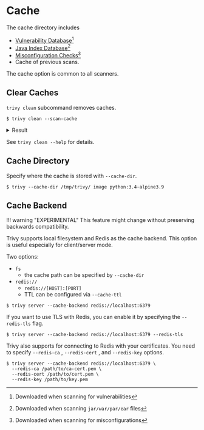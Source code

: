 # Cache
The cache directory includes 

- [Vulnerability Database][trivy-db][^1]
- [Java Index Database][trivy-java-db][^2]
- [Misconfiguration Checks][misconf-checks][^3]
- Cache of previous scans.
 
The cache option is common to all scanners.

## Clear Caches
`trivy clean` subcommand removes caches.

```
$ trivy clean --scan-cache
```

<details>
<summary>Result</summary>

```
2024-06-21T21:58:21+04:00       INFO    Removing vulnerability database...
```

</details>

See `trivy clean --help` for details.

## Cache Directory
Specify where the cache is stored with `--cache-dir`.

```
$ trivy --cache-dir /tmp/trivy/ image python:3.4-alpine3.9
```

## Cache Backend
!!! warning "EXPERIMENTAL"
    This feature might change without preserving backwards compatibility.

Trivy supports local filesystem and Redis as the cache backend. This option is useful especially for client/server mode.

Two options:

- `fs`
    - the cache path can be specified by `--cache-dir`
- `redis://`
    - `redis://[HOST]:[PORT]`
    - TTL can be configured via `--cache-ttl`

```
$ trivy server --cache-backend redis://localhost:6379
```

If you want to use TLS with Redis, you can enable it by specifying the `--redis-tls` flag.

```shell
$ trivy server --cache-backend redis://localhost:6379 --redis-tls
```

Trivy also supports for connecting to Redis with your certificates.
You need to specify `--redis-ca` , `--redis-cert` , and `--redis-key` options.

```
$ trivy server --cache-backend redis://localhost:6379 \
  --redis-ca /path/to/ca-cert.pem \
  --redis-cert /path/to/cert.pem \
  --redis-key /path/to/key.pem
```

[trivy-db]: ./db.md#vulnerability-database
[trivy-java-db]: ./db.md#java-index-database
[misconf-checks]: ../scanner/misconfiguration/check/builtin.md

[^1]: Downloaded when scanning for vulnerabilities
[^2]: Downloaded when scanning `jar/war/par/ear` files
[^3]: Downloaded when scanning for misconfigurations